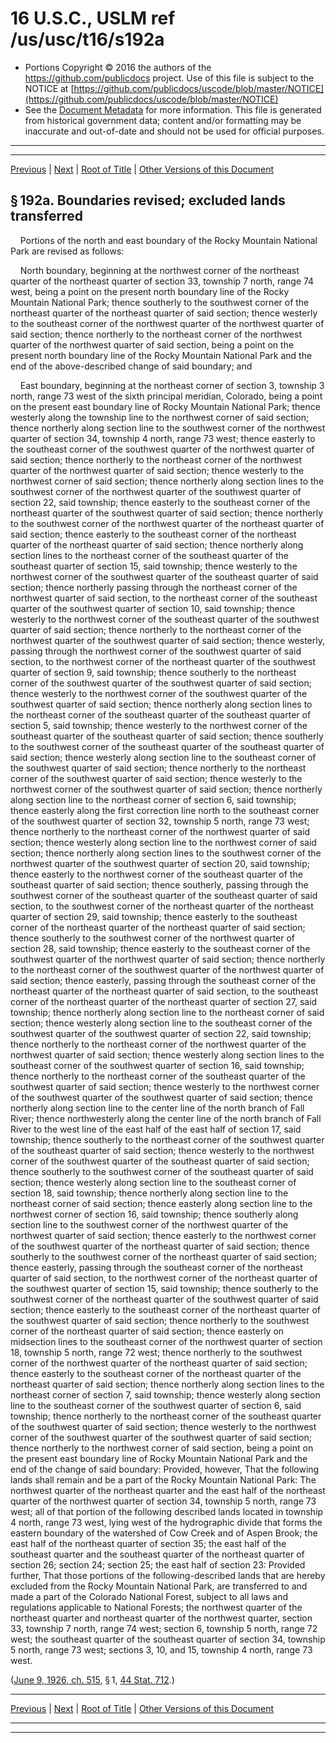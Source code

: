---
---

# 16 U.S.C., USLM ref /us/usc/t16/s192a

* Portions Copyright © 2016 the authors of the https://github.com/publicdocs project.
  Use of this file is subject to the NOTICE at [https://github.com/publicdocs/uscode/blob/master/NOTICE](https://github.com/publicdocs/uscode/blob/master/NOTICE)
* See the [Document Metadata](././../../../../..//README.md) for more information.
  This file is generated from historical government data; content and/or formatting may be inaccurate and out-of-date and should not be used for official purposes.

----------
----------

[Previous](./../../../../..//us/usc/t16/ch1/schXXI/m__us_usc_t16_s192.md) | [Next](./../../../../..//us/usc/t16/ch1/schXXI/m__us_usc_t16_s192b.md) | [Root of Title](./../../../../../) | [Other Versions of this Document](https://publicdocs.github.io/go/links?ns=uslm&ref=%2Fus%2Fusc%2Ft16%2Fs192a)

## § 192a. Boundaries revised; excluded lands transferred

    Portions of the north and east boundary of the Rocky Mountain National Park are revised as follows:

    North boundary, beginning at the northwest corner of the northeast quarter of the northeast quarter of section 33, township 7 north, range 74 west, being a point on the present north boundary line of the Rocky Mountain National Park; thence southerly to the southwest corner of the northeast quarter of the northeast quarter of said section; thence westerly to the southeast corner of the northwest quarter of the northwest quarter of said section; thence northerly to the northeast corner of the northwest quarter of the northwest quarter of said section, being a point on the present north boundary line of the Rocky Mountain National Park and the end of the above-described change of said boundary; and

    East boundary, beginning at the northeast corner of section 3, township 3 north, range 73 west of the sixth principal meridian, Colorado, being a point on the present east boundary line of Rocky Mountain National Park; thence westerly along the township line to the northwest corner of said section; thence northerly along section line to the southwest corner of the northwest quarter of section 34, township 4 north, range 73 west; thence easterly to the southeast corner of the southwest quarter of the northwest quarter of said section; thence northerly to the northeast corner of the northwest quarter of the northwest quarter of said section; thence westerly to the northwest corner of said section; thence northerly along section lines to the southwest corner of the northwest quarter of the southwest quarter of section 22, said township; thence easterly to the southeast corner of the northeast quarter of the southwest quarter of said section; thence northerly to the southwest corner of the northwest quarter of the northeast quarter of said section; thence easterly to the southeast corner of the northeast quarter of the northeast quarter of said section; thence northerly along section lines to the northeast corner of the southeast quarter of the southeast quarter of section 15, said township; thence westerly to the northwest corner of the southwest quarter of the southeast quarter of said section; thence northerly passing through the northeast corner of the northwest quarter of said section, to the northeast corner of the southeast quarter of the southwest quarter of section 10, said township; thence westerly to the northwest corner of the southeast quarter of the southwest quarter of said section; thence northerly to the northeast corner of the northwest quarter of the southwest quarter of said section; thence westerly, passing through the northwest corner of the southwest quarter of said section, to the northwest corner of the northeast quarter of the southwest quarter of section 9, said township; thence southerly to the northeast corner of the southwest quarter of the southwest quarter of said section; thence westerly to the northwest corner of the southwest quarter of the southwest quarter of said section; thence northerly along section lines to the northeast corner of the southeast quarter of the southeast quarter of section 5, said township; thence westerly to the northwest corner of the southeast quarter of the southeast quarter of said section; thence southerly to the southwest corner of the southeast quarter of the southeast quarter of said section; thence westerly along section line to the southeast corner of the southwest quarter of said section; thence northerly to the northeast corner of the southwest quarter of said section; thence westerly to the northwest corner of the southwest quarter of said section; thence northerly along section line to the northeast corner of section 6, said township; thence easterly along the first correction line north to the southeast corner of the southwest quarter of section 32, township 5 north, range 73 west; thence northerly to the northeast corner of the northwest quarter of said section; thence westerly along section line to the northwest corner of said section; thence northerly along section lines to the southwest corner of the northwest quarter of the southwest quarter of section 20, said township; thence easterly to the northwest corner of the southeast quarter of the southeast quarter of said section; thence southerly, passing through the southwest corner of the southeast quarter of the southeast quarter of said section, to the southwest corner of the northeast quarter of the northeast quarter of section 29, said township; thence easterly to the southeast corner of the northeast quarter of the northeast quarter of said section; thence southerly to the southwest corner of the northwest quarter of section 28, said township; thence easterly to the southeast corner of the southwest quarter of the northwest quarter of said section; thence northerly to the northeast corner of the southwest quarter of the northwest quarter of said section; thence easterly, passing through the southeast corner of the northeast quarter of the northeast quarter of said section, to the southeast corner of the northeast quarter of the northeast quarter of section 27, said township; thence northerly along section line to the northeast corner of said section; thence westerly along section line to the southeast corner of the southwest quarter of the southwest quarter of section 22, said township; thence northerly to the northeast corner of the northwest quarter of the northwest quarter of said section; thence westerly along section lines to the southeast corner of the southwest quarter of section 16, said township; thence northerly to the northeast corner of the southeast quarter of the southwest quarter of said section; thence westerly to the northwest corner of the southwest quarter of the southwest quarter of said section; thence northerly along section line to the center line of the north branch of Fall River; thence northwesterly along the center line of the north branch of Fall River to the west line of the east half of the east half of section 17, said township; thence southerly to the northeast corner of the southwest quarter of the southeast quarter of said section; thence westerly to the northwest corner of the southwest quarter of the southeast quarter of said section; thence southerly to the southwest corner of the southeast quarter of said section; thence westerly along section line to the southeast corner of section 18, said township; thence northerly along section line to the northeast corner of said section; thence easterly along section line to the northwest corner of section 16, said township; thence southerly along section line to the southwest corner of the northwest quarter of the northwest quarter of said section; thence easterly to the northwest corner of the southwest quarter of the northeast quarter of said section; thence southerly to the southwest corner of the northeast quarter of said section; thence easterly, passing through the southeast corner of the northeast quarter of said section, to the northwest corner of the northeast quarter of the southwest quarter of section 15, said township; thence southerly to the southwest corner of the northeast quarter of the southwest quarter of said section; thence easterly to the southeast corner of the northeast quarter of the southwest quarter of said section; thence northerly to the southwest corner of the northeast quarter of said section; thence easterly on midsection lines to the southeast corner of the northwest quarter of section 18, township 5 north, range 72 west; thence northerly to the southwest corner of the northwest quarter of the northeast quarter of said section; thence easterly to the southeast corner of the northeast quarter of the northeast quarter of said section; thence northerly along section lines to the northeast corner of section 7, said township; thence westerly along section line to the southeast corner of the southwest quarter of section 6, said township; thence northerly to the northeast corner of the southeast quarter of the southwest quarter of said section; thence westerly to the northwest corner of the southwest quarter of the southwest quarter of said section; thence northerly to the northwest corner of said section, being a point on the present east boundary line of Rocky Mountain National Park and the end of the change of said boundary: Provided, however, That the following lands shall remain and be a part of the Rocky Mountain National Park: The northwest quarter of the northeast quarter and the east half of the northeast quarter of the northwest quarter of section 34, township 5 north, range 73 west; all of that portion of the following described lands located in township 4 north, range 73 west, lying west of the hydrographic divide that forms the eastern boundary of the watershed of Cow Creek and of Aspen Brook; the east half of the northeast quarter of section 35; the east half of the southeast quarter and the southeast quarter of the northeast quarter of section 26; section 24; section 25; the east half of section 23: Provided further, That those portions of the following-described lands that are hereby excluded from the Rocky Mountain National Park, are transferred to and made a part of the Colorado National Forest, subject to all laws and regulations applicable to National Forests; the northwest quarter of the northeast quarter and northeast quarter of the northwest quarter, section 33, township 7 north, range 74 west; section 6, township 5 north, range 72 west; the southeast quarter of the southeast quarter of section 34, township 5 north, range 73 west; sections 3, 10, and 15, township 4 north, range 73 west.

([June 9, 1926, ch. 515][/us/act/1926-06-09/ch515], § 1, [44 Stat. 712][/us/stat/44/712].)

----------

[Previous](./../../../../..//us/usc/t16/ch1/schXXI/m__us_usc_t16_s192.md) | [Next](./../../../../..//us/usc/t16/ch1/schXXI/m__us_usc_t16_s192b.md) | [Root of Title](./../../../../../) | [Other Versions of this Document](https://publicdocs.github.io/go/links?ns=uslm&ref=%2Fus%2Fusc%2Ft16%2Fs192a)

----------
----------

[/us/act/1926-06-09/ch515]: https://publicdocs.github.io/go/links?ns=uslm&ref=%2Fus%2Fact%2F1926-06-09%2Fch515
[/us/stat/44/712]: https://publicdocs.github.io/go/links?ns=uslm&ref=%2Fus%2Fstat%2F44%2F712


